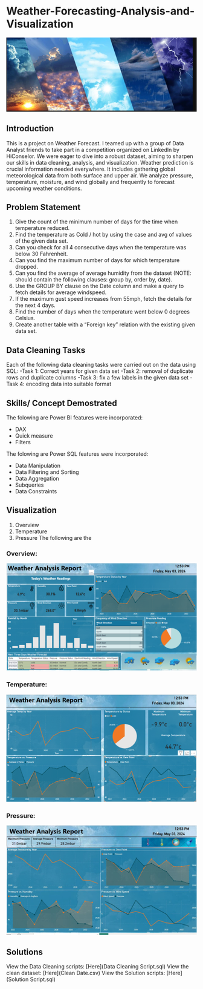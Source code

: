 # Weather-Forecasting-Analysis-and-Visualization

![image](Weather_forcast..PNG)

## Introduction
This is a  project on Weather Forecast. I teamed up with a group of Data Analyst friends to take part in a competition organized on LinkedIn by HiConselor. We were eager to dive into a robust dataset, aiming to sharpen our skills in data cleaning, analysis, and visualization. 
Weather prediction is crucial information needed everywhere. It includes gathering global meteorological data from both surface and upper air. We analyze pressure, temperature, moisture, and wind globally and frequently to forecast upcoming weather conditions.

## Problem Statement
1. Give the count of the minimum number of days for the time when temperature reduced.
2. Find the temperature as Cold / hot by using the case and avg of values of the given data set.
3. Can you check for all 4 consecutive days when the temperature was below 30 Fahrenheit.
4. Can you find the maximum number of days for which temperature dropped.
5. Can you find the average of average humidity from the dataset (NOTE: should contain the following clauses: group by, order by, date).
6. Use the GROUP BY clause on the Date column and make a query to fetch details for average windspeed.
7. If the maximum gust speed increases from 55mph, fetch the details for the next 4 days.
8. Find the number of days when the temperature went below 0 degrees Celsius.
9. Create another table with a “Foreign key” relation with the existing given data set.

## Data Cleaning Tasks
Each of the following data cleaning tasks were carried out on the data using SQL:
-Task 1: Correct years for given data set
-Task 2: removal of duplicate rows and duplicate columns
-Task 3: fix a few labels in the given data set
-Task 4: encoding data into suitable format

## Skills/ Concept Demostrated
The folowing are Power BI features were incorporated:
- DAX
- Quick measure
- Filters
  
The folowing are Power SQL features were incorporated:
- Data Manipulation
- Data Filtering and Sorting
- Data Aggregation
- Subqueries
- Data Constraints

## Visualization
1. Overview
2. Temperature
3. Pressure
The following are the
### Overview: 
![](Dashboard1.PNG)

### Temperature:
![](Dashoard2.PNG)

### Pressure:
![](Dashboard3.JPG)

## Solutions
View the Data Cleaning scripts: [Here](Data Cleaning Script.sql)
View the clean dataset: [Here](Clean Date.csv)
View the Solution scripts: [Here](Solution Script.sql)
